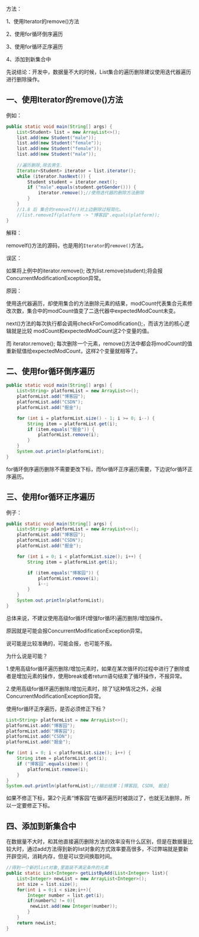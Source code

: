 方法：

1、使用Iterator的remove()方法

2、使用for循环倒序遍历

3、使用for循环正序遍历

4、添加到新集合中

先说结论：开发中，数据量不大的时候，List集合的遍历删除建议使用迭代器遍历进行删除操作。



## 一、使用Iterator的remove()方法

例如：

````java
public static void main(String[] args) {
	List<Student> list = new ArrayList<>();
    list.add(new Student("male"));
    list.add(new Student("female"));
    list.add(new Student("female"));
    list.add(new Student("male"));
	
    //遍历删除,除去男生.
    Iterator<Student> iterator = list.iterator();
    while (iterator.hasNext()) {
        Student student = iterator.next();
        if ("male".equals(student.getGender())) {
            iterator.remove();//使用迭代器的删除方法删除
        }
    }
	//1.8 后 集合的removeIf()对上边删除过程简化。
	//list.removeIf(platform -> "博客园".equals(platform));
}
````

解释：

removeIf()方法的源码，也是用的`Iterator`的`remove()`方法。

误区：

如果将上例中的iterator.remove(); 改为list.remove(student);将会报ConcurrentModificationException异常。

原因：

使用迭代器遍历，却使用集合的方法删除元素的结果，modCount代表集合元素修改次数，集合中的modCount值变了二迭代器中expectedModCount未变。

next()方法的每次执行都会调用checkForComodification();，而该方法的核心逻辑就是比较 modCount和expectedModCount这2个变量的值。

而 iterator.remove(); 每次删除一个元素，remove()方法中都会将modCount的值重新赋值给expectedModCount，这样2个变量就相等了。

## 二、使用for循环倒序遍历

```java
public static void main(String[] args) {
    List<String> platformList = new ArrayList<>();
    platformList.add("博客园");
    platformList.add("CSDN");
    platformList.add("掘金");

    for (int i = platformList.size() - 1; i >= 0; i--) {
        String item = platformList.get(i);
        if (item.equals("掘金")) {
            platformList.remove(i);
        }
    }
    System.out.println(platformList);
}
```

for循环倒序遍历删除不需要更改下标，而for循环正序遍历需要，下边说for循环正序遍历。

## 三、使用for循环正序遍历

例子：

````java
public static void main(String[] args) {
    List<String> platformList = new ArrayList<>();
    platformList.add("博客园");
    platformList.add("CSDN");
    platformList.add("掘金");

    for (int i = 0; i < platformList.size(); i++) {
        String item = platformList.get(i);

        if (item.equals("博客园")) {
            platformList.remove(i);
            i--;
        }
    }
    System.out.println(platformList);
}
````

总体来说，不建议使用高级for循环(增强for循环)遍历删除/增加操作。

原因就是可能会报ConcurrentModificationException异常。

说可能是比较准确的，可能会报，也可能不报。

为什么说是可能？

1.使用高级for循环遍历删除/增加元素时，如果在某次循环的过程中进行了删除或者是增加元素的操作，使用break或者return语句结束了循环操作，不报异常。

2.使用高级for循环遍历删除/增加元素时，除了1这种情况之外，必报ConcurrentModificationException异常。

使用for循环正序遍历，是否必须修正下标？

````java
List<String> platformList = new ArrayList<>();
platformList.add("博客园");
platformList.add("博客园");
platformList.add("CSDN");
platformList.add("掘金");

for (int i = 0; i < platformList.size(); i++) {
	String item = platformList.get(i);
    if ("博客园".equals(item)) {
    	platformList.remove(i);
    }
}
System.out.println(platformList);//输出结果：[博客园, CSDN, 掘金]
````

 如果不修正下标，第2个元素“博客园”在循环遍历时被跳过了，也就无法删除，所以一定要修正下标。

## 四、添加到新集合中

在数据量不大时，和其他直接遍历删除方法的效率没有什么区别，但是在数据量比较大时，通过add方法得到新的list对象的方式效率要高很多，不过弊端就是要新开辟空间，消耗内存，但是可以空间换取时间。

````java
//得到一个新的list对象,里面装不满足条件的元素
public static List<Integer> getListByAdd(List<Integer> list){
	List<Integer> newList = new ArrayList<Integer>();
	int size = list.size();
    for(int i = 0;i < size;i++){
        Integer number = list.get(i);
        if(number%2 != 0){
       	 newList.add(new Integer(number));
 	    }
    }
    return newList;
}
````

